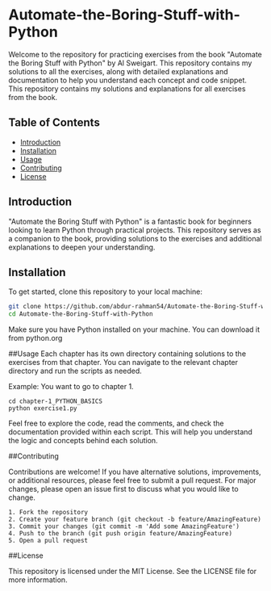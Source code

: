 # Automate-the-Boring-Stuff-with-Python

Welcome to the repository for practicing exercises from the book "Automate the Boring Stuff with Python" by Al Sweigart. This repository contains my solutions to all the exercises, along with detailed explanations and documentation to help you understand each concept and code snippet.
This repository contains my solutions and explanations for all exercises from the book.


## Table of Contents

- [Introduction](#introduction)
- [Installation](#installation)
- [Usage](#usage)
- [Contributing](#contributing)
- [License](#license)

## Introduction

"Automate the Boring Stuff with Python" is a fantastic book for beginners looking to learn Python through practical projects. This repository serves as a companion to the book, providing solutions to the exercises and additional explanations to deepen your understanding.

## Installation

To get started, clone this repository to your local machine:

```bash
git clone https://github.com/abdur-rahman54/Automate-the-Boring-Stuff-with-Python.git
cd Automate-the-Boring-Stuff-with-Python
```

Make sure you have Python installed on your machine. You can download it from python.org

##Usage
Each chapter has its own directory containing solutions to the exercises from that chapter. You can navigate to the relevant chapter directory and run the scripts as needed.

Example: You want to go to chapter 1.
```
cd chapter-1_PYTHON_BASICS
python exercise1.py
```

Feel free to explore the code, read the comments, and check the documentation provided within each script. This will help you understand the logic and concepts behind each solution.

##Contributing

Contributions are welcome! If you have alternative solutions, improvements, or additional resources, please feel free to submit a pull request. For major changes, please open an issue first to discuss what you would like to change.

	1. Fork the repository
	2. Create your feature branch (git checkout -b feature/AmazingFeature)
	3. Commit your changes (git commit -m 'Add some AmazingFeature')
	4. Push to the branch (git push origin feature/AmazingFeature)
	5. Open a pull request


##License

This repository is licensed under the MIT License. See the LICENSE file for more information.
